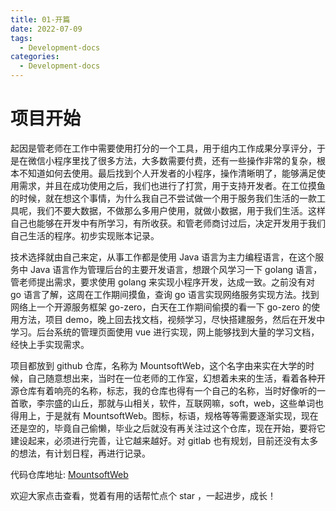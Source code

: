 ```yaml
---
title: 01-开篇
date: 2022-07-09
tags:
  - Development-docs
categories:
  - Development-docs
---
```


# 项目开始

起因是管老师在工作中需要使用打分的一个工具，用于组内工作成果分享评分，于是在微信小程序里找了很多方法，大多数需要付费，还有一些操作非常的复杂，根本不知道如何去使用。最后找到个人开发者的小程序，操作清晰明了，能够满足使用需求，并且在成功使用之后，我们也进行了打赏，用于支持开发者。在工位摸鱼的时候，就在想这个事情，为什么我自己不尝试做一个用于服务我们生活的一款工具呢，我们不要大数据，不做那么多用户使用，就做小数据，用于我们生活。这样自己也能够在开发中有所学习，有所收获。和管老师商讨过后，决定开发用于我们自己生活的程序。初步实现账本记录。

技术选择就由自己来定，从事工作都是使用 Java 语言为主力编程语言，在这个服务中 Java 语言作为管理后台的主要开发语言，想跟个风学习一下 golang 语言，管老师提出需求，要求使用 golang 来实现小程序开发，达成一致。之前没有对 go 语言了解，这周在工作期间摸鱼，查询 go 语言实现网络服务实现方法。找到网络上一个开源服务框架 go-zero，白天在工作期间偷摸的看一下 go-zero 的使用方法，项目 demo，晚上回去找文档，视频学习，尽快搭建服务，然后在开发中学习。后台系统的管理页面使用 vue 进行实现，网上能够找到大量的学习文档，经快上手实现需求。

项目都放到 github 仓库，名称为 MountsoftWeb，这个名字由来实在大学的时候，自己随意想出来，当时在一位老师的工作室，幻想着未来的生活，看着各种开源仓库有着响亮的名称，标志，我的仓库也得有一个自己的名称，当时好像听的一首歌，李宗盛的山丘，那就与山相关，软件，互联网嘛，soft，web，这些单词也得用上，于是就有 MountsoftWeb。图标，标语，规格等等需要逐渐实现，现在还是空的，毕竟自己偷懒，毕业之后就没有再关注过这个仓库，现在开始，要将它建设起来，必须进行完善，让它越来越好。对 gitlab 也有规划，目前还没有太多的想法，有计划日程，再进行记录。

代码仓库地址: [MountsoftWeb](https://github.com/mountsoftweb/)

欢迎大家点击查看，觉着有用的话帮忙点个 star ，一起进步，成长！
